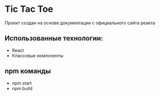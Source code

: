 # Tic Tac Toe
Проект создан на основе документации с официального сайта реакта
## Использованные технологии:
 - React
 - Классовые компоненты
## npm команды
 - npm start
 - npm build
